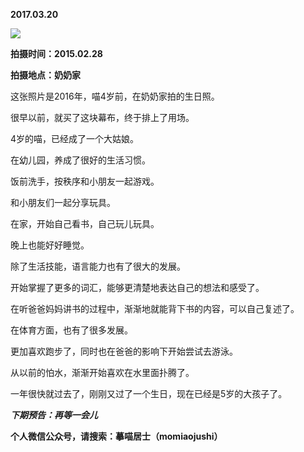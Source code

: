 
          
**2017.03.20**

![](http://upload-images.jianshu.io/upload_images/51001-71e486e53c8d86df.jpg)


**拍摄时间：2015.02.28**

**拍摄地点：奶奶家**

这张照片是2016年，喵4岁前，在奶奶家拍的生日照。

很早以前，就买了这块幕布，终于排上了用场。

4岁的喵，已经成了一个大姑娘。

在幼儿园，养成了很好的生活习惯。

饭前洗手，按秩序和小朋友一起游戏。

和小朋友们一起分享玩具。

在家，开始自己看书，自己玩儿玩具。

晚上也能好好睡觉。

除了生活技能，语言能力也有了很大的发展。

开始掌握了更多的词汇，能够更清楚地表达自己的想法和感受了。

在听爸爸妈妈讲书的过程中，渐渐地就能背下书的内容，可以自己复述了。

在体育方面，也有了很多发展。

更加喜欢跑步了，同时也在爸爸的影响下开始尝试去游泳。

从以前的怕水，渐渐开始喜欢在水里面扑腾了。

一年很快就过去了，刚刚又过了一个生日，现在已经是5岁的大孩子了。


***下期预告：再等一会儿***


**个人微信公众号，请搜索：摹喵居士（momiaojushi）**

        